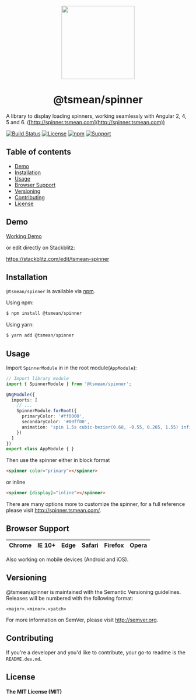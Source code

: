 <p align="center">
  <img height="200px" width="200px" style="text-align: center;" src="https://s3.eu-central-1.amazonaws.com/bersling/images/spinner3.gif">
  <h1 align="center">@tsmean/spinner</h1>
</p>

A library to display loading spinners, working seamlessly with Angular 2, 4, 5 and 6. ([http://spinner.tsmean.com](http://spinner.tsmean.com))

[![Build Status](https://travis-ci.org/tsmean/spinner.svg?branch=master)](https://travis-ci.org/tsmean/spinner)
[![License](https://img.shields.io/badge/license-MIT-blue.svg)](http://spinner.tsmean.com)
[![npm](https://img.shields.io/npm/v/%40tsmean/spinner.svg)][npm-url]
[![Support](https://img.shields.io/badge/Support-Angular%202%20to%206-blue.svg)]()


## Table of contents

- [Demo](#demo)
- [Installation](#installation)
- [Usage](#usage)
- [Browser Support](#browser-support)
- [Versioning](#versioning)
- [Contributing](#contributing)
- [License](#license)

## Demo

[Working Demo](http://spinner.tsmean.com)

or edit directly on Stackblitz:

https://stackblitz.com/edit/tsmean-spinner

## Installation

`@tsmean/spinner` is available via [npm][npm-url].

Using npm:
```bash
$ npm install @tsmean/spinner
```

Using yarn:
```bash
$ yarn add @tsmean/spinner
```

## Usage

Import `SpinnerModule` in  in the root module(`AppModule`):
```typescript
// Import library module
import { SpinnerModule } from '@tsmean/spinner';

@NgModule({
  imports: [
    // ...
    SpinnerModule.forRoot({
      primaryColor: '#ff0000',
      secondaryColor: '#00ff00',
      animation: 'spin 1.5s cubic-bezier(0.68, -0.55, 0.265, 1.55) infinite'
    })
  ]
})
export class AppModule { }
```
Then use the spinner either in block format
```html
<spinner color="primary"></spinner>
```

or inline
```html
<spinner [display]="inline"></spinner>
```

There are many options more to customize the spinner, for a full reference please visit 
http://spinner.tsmean.com/.


## Browser Support


| Chrome | IE 10+ | Edge | Safari | Firefox | Opera |
|--------|--------|------|--------|---------|-------|

Also working on mobile devices (Android and iOS).


## Versioning

@tsmean/spinner is maintained with the Semantic Versioning guidelines.
Releases will be numbered with the following format:

`<major>.<minor>.<patch>`

For more information on SemVer, please visit http://semver.org.

## Contributing

If you're a developer and you'd like to contribute, your go-to readme is the `README.dev.md`.


## License

#### The MIT License (MIT)


[npm-url]: https://www.npmjs.com/package/@tsmean/spinner
